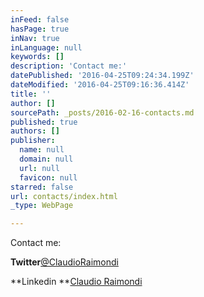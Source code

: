 ```yaml
---
inFeed: false
hasPage: true
inNav: true
inLanguage: null
keywords: []
description: 'Contact me:'
datePublished: '2016-04-25T09:24:34.199Z'
dateModified: '2016-04-25T09:16:36.414Z'
title: ''
author: []
sourcePath: _posts/2016-02-16-contacts.md
published: true
authors: []
publisher:
  name: null
  domain: null
  url: null
  favicon: null
starred: false
url: contacts/index.html
_type: WebPage

---
```

Contact me:

**Twitter**[@ClaudioRaimondi][0]

**Linkedin **[Claudio Raimondi][1]

[0]: https://twitter.com/ClaudioRaimondi
[1]: https://www.linkedin.com/in/craimondi